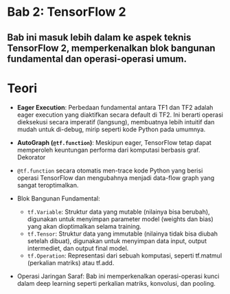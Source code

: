 # Bab 2: TensorFlow 2

Bab ini masuk lebih dalam ke aspek teknis TensorFlow 2, memperkenalkan blok bangunan fundamental dan operasi-operasi umum.
---
# Teori

- **Eager Execution**: Perbedaan fundamental antara TF1 dan TF2 adalah eager execution yang diaktifkan secara default di TF2. Ini berarti operasi dieksekusi secara imperatif (langsung), membuatnya lebih intuitif dan mudah untuk di-debug, mirip seperti kode Python pada umumnya.

- **AutoGraph (`@tf.function`)**: Meskipun eager, TensorFlow tetap dapat memperoleh keuntungan performa dari komputasi berbasis graf. Dekorator 

- `@tf.function` secara otomatis men-trace kode Python yang berisi operasi TensorFlow dan mengubahnya menjadi data-flow graph yang sangat teroptimalkan.

- Blok Bangunan Fundamental:

    - `tf.Variable`: Struktur data yang mutable (nilainya bisa berubah), digunakan untuk menyimpan parameter model (weights dan bias) yang akan dioptimalkan selama training.
    - `tf.Tensor`: Struktur data yang immutable (nilainya tidak bisa diubah setelah dibuat), digunakan untuk menyimpan data input, output intermediet, dan output final model.
    - `tf.Operation`: Representasi dari sebuah komputasi, seperti tf.matmul (perkalian matriks) atau tf.add.

- Operasi Jaringan Saraf: Bab ini memperkenalkan operasi-operasi kunci dalam deep learning seperti perkalian matriks, konvolusi, dan pooling.
